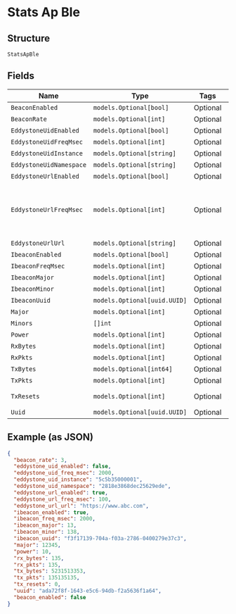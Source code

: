 
# Stats Ap Ble

## Structure

`StatsApBle`

## Fields

| Name | Type | Tags | Description |
|  --- | --- | --- | --- |
| `BeaconEnabled` | `models.Optional[bool]` | Optional | - |
| `BeaconRate` | `models.Optional[int]` | Optional | - |
| `EddystoneUidEnabled` | `models.Optional[bool]` | Optional | - |
| `EddystoneUidFreqMsec` | `models.Optional[int]` | Optional | - |
| `EddystoneUidInstance` | `models.Optional[string]` | Optional | - |
| `EddystoneUidNamespace` | `models.Optional[string]` | Optional | - |
| `EddystoneUrlEnabled` | `models.Optional[bool]` | Optional | - |
| `EddystoneUrlFreqMsec` | `models.Optional[int]` | Optional | Frequency (msec) of data emmit by Eddystone-UID beacon |
| `EddystoneUrlUrl` | `models.Optional[string]` | Optional | - |
| `IbeaconEnabled` | `models.Optional[bool]` | Optional | - |
| `IbeaconFreqMsec` | `models.Optional[int]` | Optional | - |
| `IbeaconMajor` | `models.Optional[int]` | Optional | - |
| `IbeaconMinor` | `models.Optional[int]` | Optional | - |
| `IbeaconUuid` | `models.Optional[uuid.UUID]` | Optional | - |
| `Major` | `models.Optional[int]` | Optional | - |
| `Minors` | `[]int` | Optional | - |
| `Power` | `models.Optional[int]` | Optional | - |
| `RxBytes` | `models.Optional[int]` | Optional | - |
| `RxPkts` | `models.Optional[int]` | Optional | - |
| `TxBytes` | `models.Optional[int64]` | Optional | - |
| `TxPkts` | `models.Optional[int]` | Optional | - |
| `TxResets` | `models.Optional[int]` | Optional | resets due to tx hung |
| `Uuid` | `models.Optional[uuid.UUID]` | Optional | - |

## Example (as JSON)

```json
{
  "beacon_rate": 3,
  "eddystone_uid_enabled": false,
  "eddystone_uid_freq_msec": 2000,
  "eddystone_uid_instance": "5c5b35000001",
  "eddystone_uid_namespace": "2818e3868dec25629ede",
  "eddystone_url_enabled": true,
  "eddystone_url_freq_msec": 100,
  "eddystone_url_url": "https://www.abc.com",
  "ibeacon_enabled": true,
  "ibeacon_freq_msec": 2000,
  "ibeacon_major": 13,
  "ibeacon_minor": 138,
  "ibeacon_uuid": "f3f17139-704a-f03a-2786-0400279e37c3",
  "major": 12345,
  "power": 10,
  "rx_bytes": 135,
  "rx_pkts": 135,
  "tx_bytes": 5231513353,
  "tx_pkts": 135135135,
  "tx_resets": 0,
  "uuid": "ada72f8f-1643-e5c6-94db-f2a5636f1a64",
  "beacon_enabled": false
}
```

